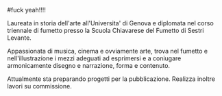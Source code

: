 #fuck yeah!!!!

Laureata in storia dell'arte all'Universita' di Genova e diplomata nel corso triennale di fumetto presso la Scuola Chiavarese del Fumetto di Sestri Levante.

Appassionata di musica, cinema e ovviamente arte, trova nel fumetto e nell'illustrazione i mezzi adeguati ad esprimersi e a coniugare armonicamente disegno e narrazione, forma e contenuto.

Attualmente sta preparando progetti per la pubblicazione. Realizza inoltre lavori su commissione.
